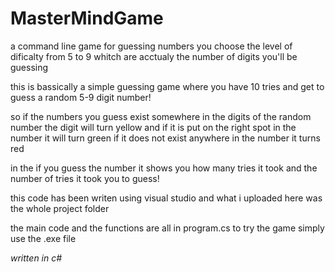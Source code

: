 # MasterMindGame
a command line game for guessing numbers
you choose the level of dificalty from 5 to 9 
whitch are acctualy the number of digits you'll be guessing

this is bassically a simple guessing game where you have 10 tries and get to guess a random 5-9 digit number!

so if the numbers you guess exist somewhere in the digits of the random number the digit will turn yellow and if it is put on the right spot in the number it will turn green 
if it does not exist anywhere in the number it turns red
 
 
in the if you guess the number it shows you how many tries it took and 
the number of tries it took you to guess!

this code has been writen using visual studio and what i uploaded here was the whole project folder

the main code and the functions are all in program.cs 
to try the game simply use the .exe file

*written in c#*

